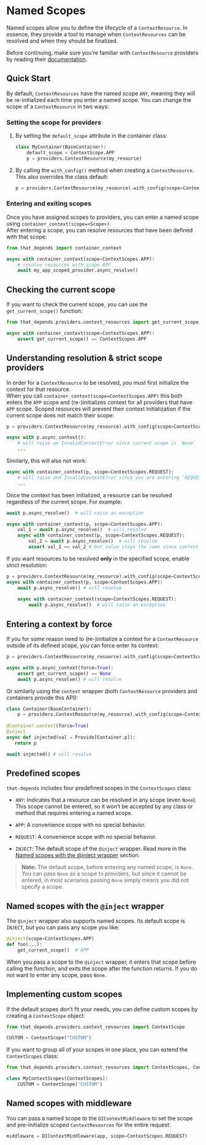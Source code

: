 # Named Scopes

Named scopes allow you to define the lifecycle of a `ContextResource`. 
In essence, they provide a tool to manage when `ContextResources` can be resolved and when they should be finalized.

Before continuing, make sure you're familiar with `ContextResource` providers by reading their [documentation](../providers/context-resources.md).

## Quick Start

By default, `ContextResources` have the named scope `ANY`, meaning they will be re-initialized each time you enter a named scope.
You can change the scope of a `ContextResource` in two ways:

### Setting the scope for providers

1. By setting the `default_scope` attribute in the container class:
   
      ~~~~python hl_lines="2"
      class MyContainer(BaseContainer):
          default_scope = ContextScope.APP
          p = providers.ContextResource(my_resource)
      ~~~~

2. By calling the `with_config()` method when creating a `ContextResource`. This also overrides the class default:
      ~~~~python
      p = providers.ContextResource(my_resource).with_config(scope=ContextScope.APP)
      ~~~~

### Entering and exiting scopes

Once you have assigned scopes to providers, you can enter a named scope using `container_context(scope=<Scope>)`.  
After entering a scope, you can resolve resources that have been defined with that scope:

```python
from that_depends import container_context

async with container_context(scope=ContextScopes.APP):
    # resolve resources with scope APP
    await my_app_scoped_provider.async_resolve()
```

## Checking the current scope

If you want to check the current scope, you can use the `get_current_scope()` function:

```python
from that_depends.providers.context_resources import get_current_scope, ContextScopes

async with container_context(scope=ContextScopes.APP):
    assert get_current_scope() == ContextScopes.APP
```

## Understanding resolution & strict scope providers

In order for a `ContextResource` to be resolved, you must first initialize the context for that resource.  
When you call `container_context(scope=ContextScopes.APP)` this both enters the `APP` scope and (re-)initializes context for
all providers that have `APP` scope. Scoped resources will prevent their context initialization if the current scope does
not match their scope:
```python
p = providers.ContextResource(my_resource).with_config(scope=ContextScopes.APP)

async with p.async_context(): 
    # will raise an InvalidContextError since current scope is `None`
    ...
```

Similarly, this will also not work:
```python
async with container_context(p, scope=ContextScopes.REQUEST): 
    # will raise and InvalidContextError since you are entering `REQUEST` scope
    ...
```

Once the context has been initialized, a resource can be resolved regardless of the current scope. For example:

```python
await p.async_resolve()  # will raise an exception

async with container_context(p, scope=ContextScopes.APP):
    val_1 = await p.async_resolve()  # will resolve
    async with container_context(p, scope=ContextScopes.REQUEST):
        val_2 = await p.async_resolve()  # will resolve
        assert val_1 == val_2 # but value stays the same since context is the same
```

If you want resources to be resolved **only** in the specified scope, enable strict resolution:

```python
p = providers.ContextResource(my_resource).with_config(scope=ContextScopes.APP, strict_scope=True)
async with container_context(p, scope=ContextScopes.APP):
    await p.async_resolve() # will resolve
    
    async with container_context(scope=ContextScopes.REQUEST):
        await p.async_resolve()  # will raise an exception
```

## Entering a context by force

If you for some reason need to (re-)initialize a context for a `ContextResource` outside of its defined scope,
you can force enter its context:
```python
p = providers.ContextResource(my_resource).with_config(scope=ContextScopes.APP)

async with p.async_context(force=True):
    assert get_current_scope() == None
    await p.async_resolve() # will resolve
```
Or similarly using the `context` wrapper (both `ContextResource` providers and containers provide this API):
```python hl_lines="4"
class Container(BaseContainer):
    p = providers.ContextResource(my_resource).with_config(scope=ContextScopes.APP)
    
@Container.context(force=True)
@inject
async def injected(val = Provide[Container.p]):
   return p 

await injected() # will resolve
```

## Predefined scopes

`that-depends` includes four predefined scopes in the `ContextScopes` class:

- `ANY`: Indicates that a resource can be resolved in any scope (even `None`). This scope cannot be entered, so it won’t be accepted by any class or method that requires entering a named scope.

- `APP`: A convenience scope with no special behavior.

- `REQUEST`: A convenience scope with no special behavior.

- `INJECT`: The default scope of the `@inject` wrapper. Read more in the [Named scopes with the @inject wrapper](#named-scopes-with-the-inject-wrapper) section.

> **Note:** The default scope, before entering any named scope, is `None`. You can pass `None` as a scope to providers, but since it cannot be entered, in most scenarios passing `None` simply means you did not specify a scope.

## Named scopes with the `@inject` wrapper

The `@inject` wrapper also supports named scopes. Its default scope is `INJECT`, but you can pass any scope you like:

```python
@inject(scope=ContextScopes.APP)
def foo(...):
    get_current_scope()  # APP
```

When you pass a scope to the `@inject` wrapper, it enters that scope before calling the function, and exits the scope after the function returns. If you do not want to enter any scope, pass `None`.

## Implementing custom scopes

If the default scopes don’t fit your needs, you can define custom scopes by creating a `ContextScope` object:

```python
from that_depends.providers.context_resources import ContextScope

CUSTOM = ContextScope("CUSTOM")
```

If you want to group all of your scopes in one place, you can extend the `ContextScopes` class:

```python
from that_depends.providers.context_resources import ContextScopes, ContextScope

class MyContextScopes(ContextScopes):
    CUSTOM = ContextScope("CUSTOM")
```

## Named scopes with middleware
You can pass a named scope to the `DIContextMiddleware` to set the scope and pre-initialize scoped `ContextResources` for the entire request:

```python
middleware = DIContextMiddleware(app, scope=ContextScopes.REQUEST)
```
